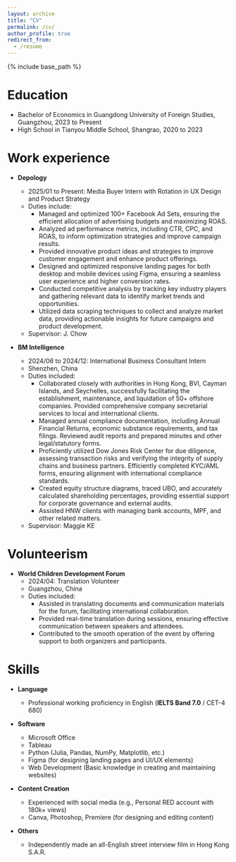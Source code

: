 ```yaml
---
layout: archive
title: "CV"
permalink: /cv/
author_profile: true
redirect_from:
  - /resume
---
```


{% include base_path %}

Education
======
* Bachelor of Economics in Guangdong University of Foreign Studies, Guangzhou, 2023 to Present
* High School in Tianyou Middle School, Shangrao, 2020 to 2023

Work experience
======
* **Depology**  
  * 2025/01 to Present: Media Buyer Intern with Rotation in UX Design and Product Strategy
  * Duties include:
    - Managed and optimized 100+ Facebook Ad Sets, ensuring the efficient allocation of advertising budgets and maximizing ROAS.
    - Analyzed ad performance metrics, including CTR, CPC, and ROAS, to inform optimization strategies and improve campaign results.
    - Provided innovative product ideas and strategies to improve customer engagement and enhance product offerings.
    - Designed and optimized responsive landing pages for both desktop and mobile devices using Figma, ensuring a seamless user experience and higher conversion rates.
    - Conducted competitive analysis by tracking key industry players and gathering relevant data to identify market trends and opportunities.
    - Utilized data scraping techniques to collect and analyze market data, providing actionable insights for future campaigns and product development.
  * Supervisor: J. Chow

* **BM Intelligence**  
  * 2024/06 to 2024/12: International Business Consultant Intern  
  * Shenzhen, China
  * Duties included:
    - Collaborated closely with authorities in Hong Kong, BVI, Cayman Islands, and Seychelles, successfully facilitating the establishment, maintenance, and liquidation of 50+ offshore companies. Provided comprehensive company secretarial services to local and international clients.
    - Managed annual compliance documentation, including Annual Financial Returns, economic substance requirements, and tax filings. Reviewed audit reports and prepared minutes and other legal/statutory forms.
    - Proficiently utilized Dow Jones Risk Center for due diligence, assessing transaction risks and verifying the integrity of supply chains and business partners. Efficiently completed KYC/AML forms, ensuring alignment with international compliance standards.
    - Created equity structure diagrams, traced UBO, and accurately calculated shareholding percentages, providing essential support for corporate governance and external audits.
    - Assisted HNW clients with managing bank accounts, MPF, and other related matters.
  * Supervisor: Maggie KE

Volunteerism
======
* **World Children Development Forum**  
  * 2024/04: Translation Volunteer  
  * Guangzhou, China
  * Duties included:
    - Assisted in translating documents and communication materials for the forum, facilitating international collaboration.
    - Provided real-time translation during sessions, ensuring effective communication between speakers and attendees.
    - Contributed to the smooth operation of the event by offering support to both organizers and participants.

  
Skills
======
* **Language**
  - Professional working proficiency in English (**IELTS Band 7.0** / CET-4 680)

* **Software**
  - Microsoft Office
  - Tableau
  - Python (Julia, Pandas, NumPy, Matplotlib, etc.)
  - Figma (for designing landing pages and UI/UX elements)
  - Web Development (Basic knowledge in creating and maintaining websites)

* **Content Creation**
  - Experienced with social media (e.g., Personal RED account with 180k+ views)
  - Canva, Photoshop, Premiere (for designing and editing content)

* **Others**
  - Independently made an all-English street interview film in Hong Kong S.A.R.

